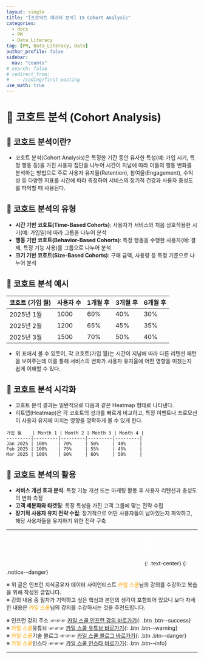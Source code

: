 ```yaml
---
layout: single
title: "[프로덕트 데이터 분석] 19 Cohort Analysis"
categories:
  - docs
  - PM
  - Data_Literacy
tag: [PM, Data_Literacy, Data]
author_profile: false
sidebar:
  nav: "counts"
# search: false
# redirect_from:
#   - /coding/first-posting
use_math: true
---
```


# 👑 코호트 분석 (Cohort Analysis)

## 🍣 코호트 분석이란?

- 코호트 분석(Cohort Analysis)은 특정한 기간 동안 유사한 특성(예: 가입 시기, 특정 행동 등)을 가진 사용자 집단을 나누어 시간이 지남에 따라 이들의 행동 변화를 분석하는 방법으로 주로 사용자 유지율(Retention), 참여율(Engagement), 수익성 등 다양한 지표를 시간에 따라 측정하여 서비스의 장기적 건강과 사용자 충성도를 파악할 때 사용된다.

## 🍣 코호트 분석의 유형

- **시간 기반 코호트(Time-Based Cohorts)**: 사용자가 서비스와 처음 상호작용한 시기(예: 가입일)에 따라 그룹을 나누어 분석
- **행동 기반 코호트(Behavior-Based Cohorts)**: 특정 행동을 수행한 사용자(예: 결제, 특정 기능 사용)를 그룹으로 나누어 분석
- **크기 기반 코호트(Size-Based Cohorts)**: 구매 금액, 사용량 등 특정 기준으로 나누어 분석

## 🍣 코호트 분석 예시

| 코호트 (가입 월) | 사용자 수 | 1개월 후 | 3개월 후 | 6개월 후 |
| ---------------- | --------- | -------- | -------- | -------- |
| 2025년 1월       | 1000      | 60%      | 40%      | 30%      |
| 2025년 2월       | 1200      | 65%      | 45%      | 35%      |
| 2025년 3월       | 1500      | 70%      | 50%      | 40%      |

- 위 표에서 볼 수 있듯이, 각 코호트(가입 월)는 시간이 지남에 따라 다른 리텐션 패턴을 보여주는데 이를 통해 서비스의 변화가 사용자 유지율에 어떤 영향을 미쳤는지 쉽게 이해할 수 있다.

## 🍣 코호트 분석 시각화

- 코호트 분석 결과는 일반적으로 다음과 같은 Heatmap 형태로 나타낸다.
- 히트맵(Heatmap)은 각 코호트의 성과를 빠르게 비교하고, 특정 이벤트나 프로모션이 사용자 유지에 미치는 영향을 명확하게 볼 수 있게 한다.

```plaintext
가입 월    | Month 1 | Month 2 | Month 3 | Month 4 |
---------|---------|---------|---------|---------|
Jan 2025 | 100%    | 70%     | 50%     | 40%     |
Feb 2025 | 100%    | 75%     | 55%     | 45%     |
Mar 2025 | 100%    | 80%     | 60%     | 50%     |
```

## 🍣 코호트 분석의 활용

- **서비스 개선 효과 분석**: 특정 기능 개선 또는 마케팅 활동 후 사용자 리텐션과 충성도의 변화 측정
- **고객 세분화와 타겟팅**: 특정 특성을 가진 고객 그룹에 맞는 전략 수립
- **장기적 사용자 유지 전략 수립**: 장기적으로 어떤 사용자들이 남아있는지 파악하고, 해당 사용자들을 유지하기 위한 전략 구축

---

<a style="font-size:30px; color: white;">⇩⇩⇩⇩⇩⇩⇩⇩⇩⇩⇩⇩출처⇩⇩⇩⇩⇩⇩⇩⇩⇩⇩⇩⇩</a>
{: .text-center}
{: .notice--danger}

※ 위 글은 인프런 지식공유자 데이터 사이언티스트 <a style="color: orange;">카일 스쿨</a>님의 강의를 수강하고 복습을 위해 작성된 글입니다.<br>
※ 강의 내용 중 필자가 기억하고 싶은 핵심과 본인의 생각이 포함되어 있으니 보다 자세한 내용은 <a style="color: orange;">카일 스쿨</a>님의 강의를 수강하시는 것을 추천드립니다. <br>

※ 인프런 강의 주소 ☞☞☞ [카일 스쿨 인프런 강의 바로가기](https://www.inflearn.com/course/pm-%EB%8D%B0%EC%9D%B4%ED%84%B0-%EB%A6%AC%ED%84%B0%EB%9F%AC%EC%8B%9C){: .btn .btn--success}<br>
※ <a style="color: orange;">카일 스쿨</a>유튜브 ☞☞☞ [카일 스쿨 유튜브 바로가기](https://www.youtube.com/c/kyleschool){: .btn .btn--warning}<br>
※ <a style="color: orange;">카일 스쿨</a>기술 블로그 ☞☞☞ [카일 스쿨 블로그 바로가기](https://zzsza.github.io/){: .btn .btn--danger}<br>
※ <a style="color: orange;">카일 스쿨</a>인스타 ☞☞☞ [카일 스쿨 인스타 바로가기](https://www.instagram.com/data.scientist/){: .btn .btn--info}

---
